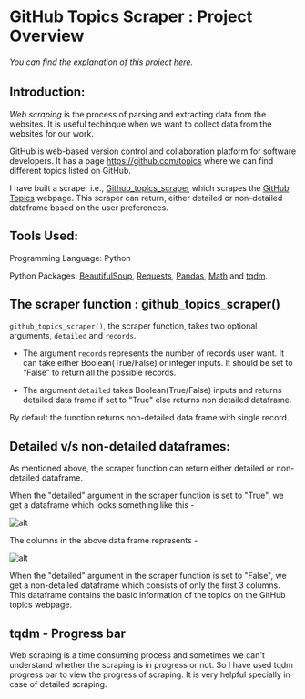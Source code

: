# GitHub Topics Scraper : Project Overview

###### You can find the explanation of this project [here](https://medium.com/@abhishekdundagi06/building-web-scraper-using-python-scraping-github-topics-in-one-go-b553a0bf58d).

## Introduction:

*Web scraping* is the process of parsing and extracting data from the websites. It is useful techinque when we want to collect data from the websites for our work. 

GitHub is web-based version control and collaboration platform for software developers. It has a page https://github.com/topics where we can find different topics listed on GitHub.

I have built a scraper i.e., [Github_topics_scraper](https://github.com/Abhishek-2505/Github_topics_scraper/blob/main/github_topics_scraper.py) which scrapes the [GitHub Topics](https://github.com/topics) webpage. This scraper can return, either detailed or non-detailed dataframe based on the user preferences. 

## Tools Used:

Programming Language: Python

Python Packages: [BeautifulSoup](https://www.crummy.com/software/BeautifulSoup/bs4/doc/), [Requests](https://docs.python-requests.org/en/latest/), [Pandas](https://pandas.pydata.org/docs/), [Math](https://docs.python.org/3/library/math.html) and [tqdm](https://tqdm.github.io/).

## The scraper function : github_topics_scraper() 

<code>github_topics_scraper()</code>, the scraper function, takes two optional arguments, <code>detailed</code> and <code>records</code>.

* The argument <code>records</code> represents the number of records user want. It can take either Boolean(True/False) or integer inputs. It should be set to “False” to return all the possible records.

* The argument <code>detailed</code> takes Boolean(True/False) inputs and returns detailed data frame if set to "True" else returns non detailed dataframe. 

By default the function returns non-detailed data frame with single record.

## Detailed v/s non-detailed dataframes:

As mentioned above, the scraper function can return either detailed or non-detailed dataframe. 

When the "detailed" argument in the scraper function is set to "True", we get a dataframe which looks something like this -

![alt](https://github.com/Abhishek-2505/project_images/blob/main/github_topics_webscraping/demo_dataframe.png)

The columns in the above data frame represents - 

![alt](https://github.com/Abhishek-2505/project_images/blob/main/github_topics_webscraping/colum_description.png)

When the "detailed" argument in the scraper function is set to "False", we get a non-detailed dataframe which consists of only the first 3 columns. This dataframe contains the basic information of the topics on the GitHub topics webpage.

## tqdm - Progress bar

Web scraping is a time consuming process and sometimes we can't understand whether the scraping is in progress or not. So I have used tqdm progress bar to view the progress of scraping. It is very helpful specially in case of detailed scraping.
